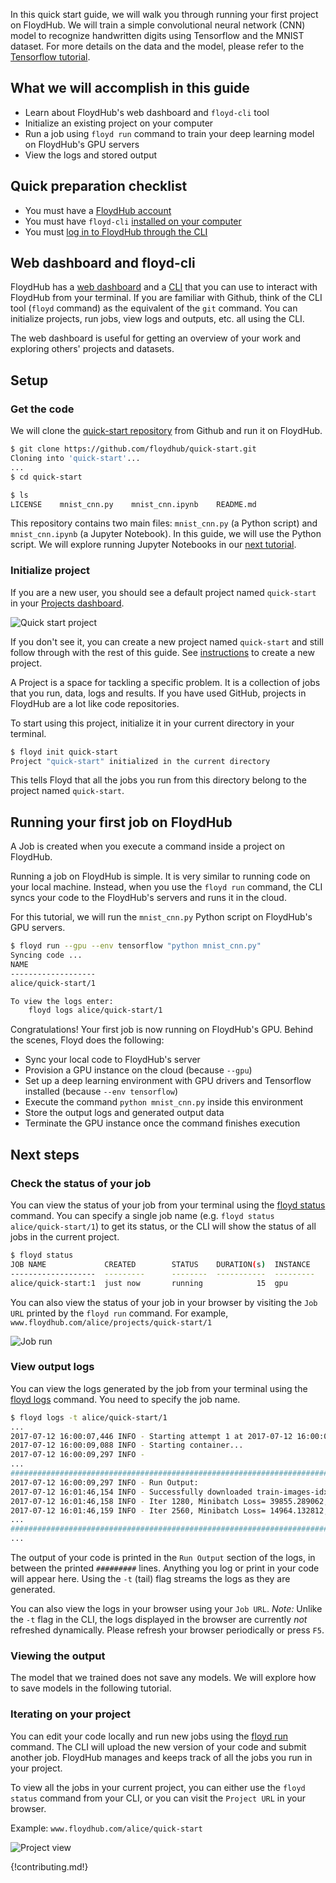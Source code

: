 In this quick start guide, we will walk you through running your first project on FloydHub. We will train a simple convolutional neural network (CNN) model to recognize handwritten digits using Tensorflow and the MNIST dataset. For more details on the data and the model, please refer to the [Tensorflow tutorial](https://www.tensorflow.org/get_started/mnist/pros).

## What we will accomplish in this guide

- Learn about FloydHub's web dashboard and `floyd-cli` tool
- Initialize an existing project on your computer
- Run a job using `floyd run` command to train your deep learning model on FloydHub's GPU servers
- View the logs and stored output

## Quick preparation checklist

- You must have a [FloydHub account](https://www.floydhub.com/login)
- You must have `floyd-cli` [installed on your computer](../guides/basics/install.md)
- You must [log in to FloydHub through the CLI](../guides/basics/login.md)


## Web dashboard and floyd-cli

FloydHub has a [web dashboard](https://www.floydhub.com/projects) and a [CLI](/guides/basics/install.md) that you can use to interact with FloydHub from your terminal. If you are familiar with Github, think of the CLI tool (`floyd` command) as the equivalent of the `git` command. You can initialize projects, run jobs, view logs and outputs, etc. all using the CLI. 

The web dashboard is useful for getting an overview of your work and exploring others' projects and datasets.

## Setup

### Get the code
We will clone the [quick-start repository](https://github.com/floydhub/quick-start) from Github and run it on FloydHub. 

```bash
$ git clone https://github.com/floydhub/quick-start.git
Cloning into 'quick-start'...
...
$ cd quick-start
```

```bash
$ ls
LICENSE    mnist_cnn.py    mnist_cnn.ipynb    README.md
```

This repository contains two main files: `mnist_cnn.py` (a Python script) and `mnist_cnn.ipynb` (a Jupyter Notebook). In this guide, we will use the Python script. We will explore running Jupyter Notebooks in our [next tutorial](/getstarted/quick_start_jupyter.md).

### Initialize project
If you are a new user, you should see a default project named `quick-start` in your [Projects dashboard](https://www.floydhub.com/projects).

![Quick start project](../img/quick_start_project.jpg)

If you don't see it, you can create a new project named `quick-start` and still follow through with the rest of this guide. See [instructions](../guides/basics/create_new/#create-a-new-project) to create a new project.

A Project is a space for tackling a specific problem. It is a collection of jobs that you run, data, logs and results. If you have used GitHub, projects in FloydHub are a lot like code repositories.

To start using this project, initialize it in your current directory in your terminal. 

```bash
$ floyd init quick-start
Project "quick-start" initialized in the current directory
```

This tells Floyd that all the jobs you run from this directory belong to the project named `quick-start`.

## Running your first job on FloydHub

A Job is created when you execute a command inside a project on FloydHub.

Running a job on FloydHub is simple. It is very similar to running code on your local machine. Instead, when you use the `floyd run` command, the CLI syncs your code to the FloydHub's servers and runs it in the cloud. 

For this tutorial, we will run the `mnist_cnn.py` Python script on FloydHub's GPU servers.

```bash
$ floyd run --gpu --env tensorflow "python mnist_cnn.py"
Syncing code ...
NAME               
-------------------
alice/quick-start/1

To view the logs enter:
    floyd logs alice/quick-start/1
```

Congratulations! Your first job is now running on FloydHub's GPU. Behind the scenes, Floyd does the following:

- Sync your local code to FloydHub's server
- Provision a GPU instance on the cloud (because `--gpu`)
- Set up a deep learning environment with GPU drivers and Tensorflow installed (because `--env tensorflow`)
- Execute the command `python mnist_cnn.py` inside this environment
- Store the output logs and generated output data
- Terminate the GPU instance once the command finishes execution

## Next steps

### Check the status of your job

You can view the status of your job from your terminal using the [floyd status](../commands/status.md) command. You can specify a single job name (e.g. `floyd status alice/quick-start/1`) to get its status, or the CLI will show the status of all jobs in the current project.

```bash
$ floyd status
JOB NAME             CREATED        STATUS    DURATION(s)  INSTANCE    DESCRIPTION
-------------------  ---------      --------  -----------  ---------   -----------
alice/quick-start:1  just now       running            15  gpu         
```

You can also view the status of your job in your browser by visiting the `Job URL` printed by the `floyd run` command. For example, `www.floydhub.com/alice/projects/quick-start/1`

![Job run](../img/job_run.jpg)

### View output logs

You can view the logs generated by the job from your terminal using the [floyd logs](../commands/logs.md) command. You need to specify the job name.

```bash
$ floyd logs -t alice/quick-start/1
...
2017-07-12 16:00:07,446 INFO - Starting attempt 1 at 2017-07-12 16:00:07.436349
2017-07-12 16:00:09,088 INFO - Starting container...
2017-07-12 16:00:09,297 INFO - 
...
##############################################################################
2017-07-12 16:00:09,297 INFO - Run Output:
2017-07-12 16:01:46,154 INFO - Successfully downloaded train-images-idx3-ubyte.gz 9912422 bytes.
2017-07-12 16:01:46,158 INFO - Iter 1280, Minibatch Loss= 39855.289062, Training Accuracy= 0.17969
2017-07-12 16:01:46,159 INFO - Iter 2560, Minibatch Loss= 14964.132812, Training Accuracy= 0.42969
...
##############################################################################
...
```

The output of your code is printed in the `Run Output` section of the logs, in between the printed `#########` lines. Anything you log or print in your code will appear here. Using the `-t` (tail) flag streams the logs as they are generated.

You can also view the logs in your browser using your `Job URL`. *Note:* Unlike the `-t` flag in the CLI, the logs displayed in the browser are currently *not* refreshed dynamically. Please refresh your browser periodically or press `F5`.

### Viewing the output

The model that we trained does not save any models. We will explore how to save models in the following tutorial.

### Iterating on your project

You can edit your code locally and run new jobs using the [floyd run](../commands/run.md) command. The CLI will upload the new version of your code and submit another job. FloydHub manages and keeps track of all the jobs you run in your project. 

To view all the jobs in your current project, you can either use the `floyd status` command from your CLI, or you can visit the `Project URL` in your browser.

Example: `www.floydhub.com/alice/quick-start`

![Project view](../img/project_view.jpg)


{!contributing.md!}
